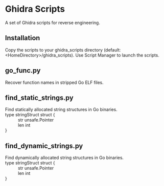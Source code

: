 # Ghidra Scripts

A set of Ghidra scripts for reverse engineering.

## Installation

Copy the scripts to your ghidra_scripts directory (default: <HomeDirectory\>/ghidra_scripts). Use Script Manager to launch the scripts.

## go_func.py

Recover function names in stripped Go ELF files.

## find_static_strings.py 
Find statically allocated string structures in Go binaries. <br />
type stringStruct struct { <br />
   str unsafe.Pointer <br />
   len int <br />
}
 
## find_dynamic_strings.py 
Find dynamically allocated string structures in Go binaries. <br />
type stringStruct struct { <br />
   str unsafe.Pointer <br />
   len int <br />
 }

